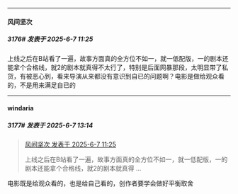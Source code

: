 ﻿
*****

####  风间坚次  
##### 3176#       发表于 2025-6-7 11:25

上线之后在B站看了一遍，故事方面真的全方位不如一，就一低配版，一的剧本还能拿个合格线，就2的剧本就真得不太行了，特别是后面网暴那段，太明显带了私货，有被恶心到，看来导演从来都没有意识到自已的问题啊？电影是做给观众看的，不是用来满足自已的


*****

####  windaria  
##### 3177#       发表于 2025-6-7 13:14

<blockquote><a href="httphttps://stage1st.com/2b/forum.php?mod=redirect&amp;goto=findpost&amp;pid=67896377&amp;ptid=2042325" target="_blank">风间坚次 发表于 2025-6-7 11:25</a>

上线之后在B站看了一遍，故事方面真的全方位不如一，就一低配版，一的剧本还能拿个合格线，就2的剧本就真得 ...</blockquote>
电影既是给观众看的，也是给自己看的，创作者要学会做好平衡取舍

